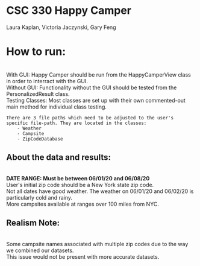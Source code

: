 # CSC 330 Happy Camper

Laura Kaplan, Victoria Jaczynski, Gary Feng

# How to run:
<br>	With GUI: Happy Camper should be run from the HappyCamperView class in order to interract with the GUI.
<br>	Without GUI: Functionality without the GUI should be tested from the PersonalizedResult class.
<br>	Testing Classes: Most classes are set up with their own commented-out main method for individual class testing.
	
	There are 3 file paths which need to be adjusted to the user's specific file-path. They are located in the classes:
		- Weather
		- Campsite
		- ZipCodeDatabase

## About the data and results:
<br>	<b>DATE RANGE: Must be between 06/01/20 and 06/08/20</b>
<br>	User's initial zip code should be a New York state zip code.
<br>	Not all dates have good weather. The weather on 06/01/20 and 06/02/20 is particularly cold and rainy.
<br>	More campsites available at ranges over 100 miles from NYC.
<br>
## Realism Note:
<br>	Some campsite names associated with multiple zip codes due to the way we combined our datasets. 
<br>	This issue would not be present with more accurate datasets.

